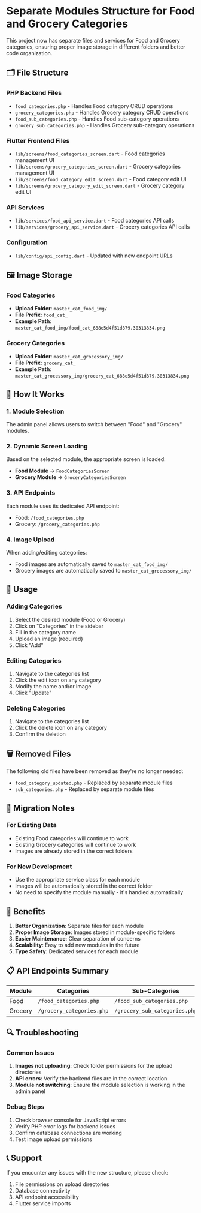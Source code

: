 # Separate Modules Structure for Food and Grocery Categories

This project now has separate files and services for Food and Grocery categories, ensuring proper image storage in different folders and better code organization.

## 🗂️ File Structure

### PHP Backend Files
- `food_categories.php` - Handles Food category CRUD operations
- `grocery_categories.php` - Handles Grocery category CRUD operations  
- `food_sub_categories.php` - Handles Food sub-category operations
- `grocery_sub_categories.php` - Handles Grocery sub-category operations

### Flutter Frontend Files
- `lib/screens/food_categories_screen.dart` - Food categories management UI
- `lib/screens/grocery_categories_screen.dart` - Grocery categories management UI
- `lib/screens/food_category_edit_screen.dart` - Food category edit UI
- `lib/screens/grocery_category_edit_screen.dart` - Grocery category edit UI

### API Services
- `lib/services/food_api_service.dart` - Food categories API calls
- `lib/services/grocery_api_service.dart` - Grocery categories API calls

### Configuration
- `lib/config/api_config.dart` - Updated with new endpoint URLs

## 🖼️ Image Storage

### Food Categories
- **Upload Folder**: `master_cat_food_img/`
- **File Prefix**: `food_cat_`
- **Example Path**: `master_cat_food_img/food_cat_688e5d4f51d879.30313834.png`

### Grocery Categories  
- **Upload Folder**: `master_cat_grocessory_img/`
- **File Prefix**: `grocery_cat_`
- **Example Path**: `master_cat_grocessory_img/grocery_cat_688e5d4f51d879.30313834.png`

## 🔧 How It Works

### 1. Module Selection
The admin panel allows users to switch between "Food" and "Grocery" modules.

### 2. Dynamic Screen Loading
Based on the selected module, the appropriate screen is loaded:
- **Food Module** → `FoodCategoriesScreen`
- **Grocery Module** → `GroceryCategoriesScreen`

### 3. API Endpoints
Each module uses its dedicated API endpoint:
- Food: `/food_categories.php`
- Grocery: `/grocery_categories.php`

### 4. Image Upload
When adding/editing categories:
- Food images are automatically saved to `master_cat_food_img/`
- Grocery images are automatically saved to `master_cat_grocessory_img/`

## 📱 Usage

### Adding Categories
1. Select the desired module (Food or Grocery)
2. Click on "Categories" in the sidebar
3. Fill in the category name
4. Upload an image (required)
5. Click "Add"

### Editing Categories
1. Navigate to the categories list
2. Click the edit icon on any category
3. Modify the name and/or image
4. Click "Update"

### Deleting Categories
1. Navigate to the categories list
2. Click the delete icon on any category
3. Confirm the deletion

## 🗑️ Removed Files

The following old files have been removed as they're no longer needed:
- `food_category_updated.php` - Replaced by separate module files
- `sub_categories.php` - Replaced by separate module files

## 🔄 Migration Notes

### For Existing Data
- Existing Food categories will continue to work
- Existing Grocery categories will continue to work
- Images are already stored in the correct folders

### For New Development
- Use the appropriate service class for each module
- Images will be automatically stored in the correct folder
- No need to specify the module manually - it's handled automatically

## 🚀 Benefits

1. **Better Organization**: Separate files for each module
2. **Proper Image Storage**: Images stored in module-specific folders
3. **Easier Maintenance**: Clear separation of concerns
4. **Scalability**: Easy to add new modules in the future
5. **Type Safety**: Dedicated services for each module

## 📋 API Endpoints Summary

| Module | Categories | Sub-Categories |
|--------|------------|----------------|
| Food | `/food_categories.php` | `/food_sub_categories.php` |
| Grocery | `/grocery_categories.php` | `/grocery_sub_categories.php` |

## 🔍 Troubleshooting

### Common Issues

1. **Images not uploading**: Check folder permissions for the upload directories
2. **API errors**: Verify the backend files are in the correct location
3. **Module not switching**: Ensure the module selection is working in the admin panel

### Debug Steps

1. Check browser console for JavaScript errors
2. Verify PHP error logs for backend issues
3. Confirm database connections are working
4. Test image upload permissions

## 📞 Support

If you encounter any issues with the new structure, please check:
1. File permissions on upload directories
2. Database connectivity
3. API endpoint accessibility
4. Flutter service imports
